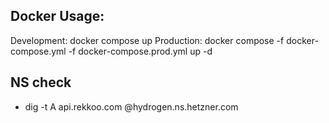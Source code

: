 ## Docker Usage:

Development: docker compose up
Production: docker compose -f docker-compose.yml -f docker-compose.prod.yml up -d

## NS check
- dig -t A api.rekkoo.com @hydrogen.ns.hetzner.com
